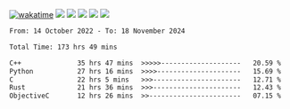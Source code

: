[![wakatime](https://wakatime.com/badge/user/368879df-dc38-4b1a-86c4-8a2054a0e074.svg)](https://wakatime.com/@368879df-dc38-4b1a-86c4-8a2054a0e074)
<img src="https://img.shields.io/badge/Windows-0078D6?style=flat&logo=Windows&logoColor=white">
<img src="https://img.shields.io/badge/IntelliJ_IDEA-000000.svg?style=flat&logo=IntelliJ-IDEA&logoColor=white">
<img src="https://img.shields.io/badge/CLion-000000.svg?style=flat&logo=CLion&logoColor=white">
<img src="https://img.shields.io/badge/Visual_Studio_Code-007ACC?style=flat&logo=Visual-Studio-Code&logoColor=white">
<img src="https://img.shields.io/badge/Discord-5865F2?label=kano42&style=flat&logo=discord&logoColor=white">
<br>


<!--START_SECTION:waka-->

```txt
From: 14 October 2022 - To: 18 November 2024

Total Time: 173 hrs 49 mins

C++              35 hrs 47 mins  >>>>>--------------------   20.59 %
Python           27 hrs 16 mins  >>>>---------------------   15.69 %
C                22 hrs 5 mins   >>>----------------------   12.71 %
Rust             21 hrs 36 mins  >>>----------------------   12.43 %
ObjectiveC       12 hrs 26 mins  >>-----------------------   07.15 %
```

<!--END_SECTION:waka-->
